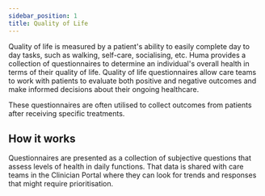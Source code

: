 ```yaml
---
sidebar_position: 1
title: Quality of Life
---
```


Quality of life is measured by a patient's ability to easily complete day to day tasks, such as walking, self-care, socialising, etc. Huma provides a collection of questionnaires to determine an individual's overall health in terms of their quality of life. Quality of life questionnaires allow care teams to work with patients to evaluate both positive and negative outcomes and make informed decisions about their ongoing healthcare.

These questionnaires are often utilised to collect outcomes from patients after receiving specific treatments. 

## How it works

Questionnaires are presented as a collection of subjective questions that assess levels of health in daily functions. That data is shared with care teams in the Clinician Portal where they can look for trends and responses that might require prioritisation.


